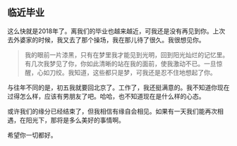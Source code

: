 ## 临近毕业

这么快就是2018年了。离我们的毕业也越来越近，可我还是没有再见到你。上次去外婆家的时候，我又去了那个操场，我在那儿待了很久。我很想见你。

> 我的眼前一片漆黑，只有在梦里我才能见到光明，回到阳光灿烂的记忆里。有几次我梦见了你，你如此清晰的站在我的面前，使我激动不已。一旦惊醒，心如刀绞。我知道，这些都只是梦，可我还是忍不住地想起了你。

与往年不同的是，初五我就要回北京了。工作了，我还挺满意的。我不知道你现在过得怎么样，应该有男朋友了吧。哈哈，也不知道现在是什么样的心态。

或许我们的缘分已经结束了，但我相信有缘自会相见。如果有一天我们能再次相遇，在阳光下，那将是多么美好的事情啊。

希望你一切都好。

